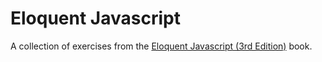 # Eloquent Javascript
A collection of exercises from the [Eloquent Javascript (3rd Edition)](https://eloquentjavascript.net/Eloquent_JavaScript.pdf) book.
